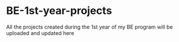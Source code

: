 # BE-1st-year-projects
All the projects created during the 1st year of my BE program will be uploaded and updated here
